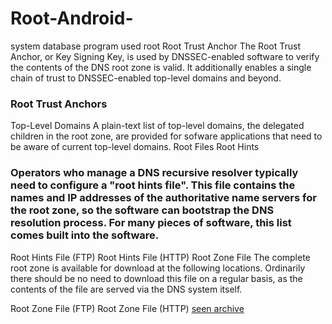 # Root-Android-
system database program used root 
Root Trust Anchor
The Root Trust Anchor, or Key Signing Key, is used by DNSSEC-enabled software to verify the contents of the DNS root zone is valid. It additionally enables a single chain of trust to DNSSEC-enabled top-level domains and beyond.

### Root Trust Anchors
Top-Level Domains
A plain-text list of top-level domains, the delegated children in the root zone, are provided for sofware applications that need to be aware of current top-level domains.
Root Files
Root Hints
### Operators who manage a DNS recursive resolver typically need to configure a "root hints file". This file contains the names and IP addresses of the authoritative name servers for the root zone, so the software can bootstrap the DNS resolution process. For many pieces of software, this list comes built into the software.

Root Hints File (FTP)
Root Hints File (HTTP)
Root Zone File
The complete root zone is available for download at the following locations. Ordinarily there should be no need to download this file on a regular basis, as the contents of the file are served via the DNS system itself.

Root Zone File (FTP)
Root Zone File (HTTP)
[seen archive](https://www.iana.org/dnssec/archive/files/icann-dps-00.txt)
